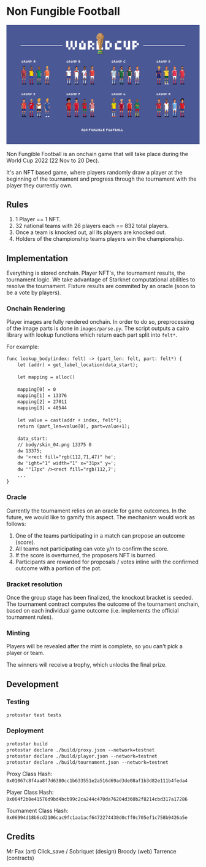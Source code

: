 # Non Fungible Football

![image](static/banner.jpeg)

Non Fungible Football is an onchain game that will take place during the World Cup 2022 (22 Nov to 20 Dec).

It's an NFT based game, where players randomly draw a player at the beginning of the tournament and progress through the tournament with the player they currently own.

## Rules

1. 1 Player == 1 NFT.
1. 32 national teams with 26 players each == 832 total players.
1. Once a team is knocked out, all its players are knocked out.
1. Holders of the championship teams players win the championship.

## Implementation

Everything is stored onchain. Player NFT's, the tournament results, the tournament logic. We take advantage of Starknet computational abilities to resolve the tournament. Fixture results are commited by an oracle (soon to be a vote by players).

### Onchain Rendering

Player images are fully rendered onchain. In order to do so, preprocessing of the image parts is done in `images/parse.py`. The script outputs a cairo library with lookup functions which return each part split into `felt*`.

For example:
```cairo
func lookup_body(index: felt) -> (part_len: felt, part: felt*) {
    let (addr) = get_label_location(data_start);

    let mapping = alloc()
    
	mapping[0] = 0
	mapping[1] = 13376
	mapping[2] = 27011
	mapping[3] = 40544

    let value = cast(addr + index, felt*);
    return (part_len=value[0], part=value+1);

	data_start:
	// body/skin_04.png 13375 0
	dw 13375;
	dw '<rect fill="rgb(112,71,47)" he';
	dw 'ight="1" width="1" x="31px" y=';
	dw '"17px" /><rect fill="rgb(112,7';
    ...
}
```

### Oracle

Currently the tournament relies on an oracle for game outcomes. In the future, we would like to gamify this aspect. The mechanism would work as follows:

1. One of the teams participating in a match can propose an outcome (score).
1. All teams not participating can vote y/n to confirm the score.
1. If the score is overturned, the proposers NFT is burned.
1. Participants are rewarded for proposals / votes inline with the confirmed outcome with a portion of the pot.

### Bracket resolution

Once the group stage has been finalized, the knockout bracket is seeded. The tournament contract computes the outcome of the tournament onchain, based on each individual game outcome (i.e. implements the official tournament rules).

### Minting

Players will be revealed after the mint is complete, so you can't pick a player or team.

The winners will receive a trophy, which unlocks the final prize.

## Development

### Testing

```
protostar test tests
```

### Deployment

```
protostar build
protostar declare ./build/proxy.json --network=testnet
protostar declare ./build/player.json --network=testnet
protostar declare ./build/tournament.json --network=testnet
```

Proxy Class Hash: `0x01067c8f4aa8f7d6380cc1b633551e2a516d69ad3de08af1b3d82e111b4feda4`

Player Class Hash: `0x064f2b0e41576d9bd4bcb99c2ca244c470da76204d360b2f8214cbd317a17286`

Tournament Class Hash: `0x06994d18b6cd2106cac9fc1aa1acf6472274430d0cff0c705ef1c758b9426a5e`

## Credits

Mr Fax (art)
Click_save / Sobriquet (design)
Broody (web)
Tarrence (contracts)